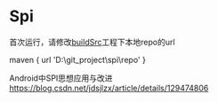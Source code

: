 # Spi
首次运行，请修改[buildSrc](buildSrc)工程下本地repo的url

maven {
    url 'D:\\git_project\\spi\\repo'
}

Android中SPI思想应用与改进
https://blog.csdn.net/jdsjlzx/article/details/129474806